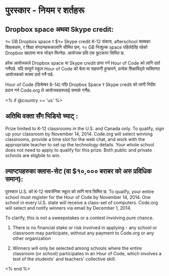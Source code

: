 

# पुरस्कार - नियम र शर्तहरू

## Dropbox space अथवा Skype credit:

१० GB Dropbox space र $१० Skype credit K-12 संकाय, afterschool क्लबका शिक्षकहरू, र शिक्षा संगठनहरूकालागि सीमित छन्. १० GB निःशुल्क space पहिलेदेखि रहेको Dropbox खातामा मात्र जोड्न मिल्नेछ. आयोजक प्रति एक छुटकारा सिमित छ.

हरेक आयोजकले Dropbox space या Skype credit प्राप्त गर्न Hour of Code को लागि दर्ता गर्नैपर्छ. यदि सम्पूर्ण स्कूल Hour of Code को बेला मा सहभागी हुन्छभने, प्रत्येक शिक्षाविद्ले व्यक्तिगत आयोजकको रूपमा दर्ता गर्नै पर्छ.

Hour of Code (डिसेम्बर 8-14) पछि Dropbox Space र Skype credit को लागी निर्देश प्रदान गर्न Code.org ले आयोजकहरुलाई सम्पर्क गर्नेछ.

<% if @country == 'us' %>

## अतिथि वक्ता सँग भिडियो च्याट् :

Prize limited to K-12 classrooms in the U.S. and Canada only. To qualify, sign up your classroom by November 14, 2014. Code.org will select winning classrooms, provide a time slot for the web chat, and work with the appropriate teacher to set up the technology details. Your whole school does not need to apply to qualify for this prize. Both public and private schools are eligbile to win.

## ल्याप्टपहरुका क्लास-सेट (वा $१०,००० बराबर को अरु प्रविधिक समान):

पुरस्कार U.S. को K-12 सावर्जनिक स्कूल को लागि मात्र सिमित छ. To qualify, your entire school must register for the Hour of Code by November 14, 2014. One school in every U.S. state will receive a class-set of computers. Code.org will select and notify winners via email by December 1, 2014.

To clarify, this is not a sweepstakes or a contest involving pure chance.

1) There is no financial stake or risk involved in applying - any school or classroom may participate, without any payment to Code.org or any other organization

2) Winners will only be selected among schools where the entire classroom (or school) participates in an Hour of Code, which involves a test of the students' and teachers' collective skill.

<% end %>